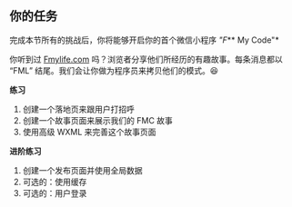 ## 你的任务

完成本节所有的挑战后，你将能够开启你的首个微信小程序 *"F*** My Code"*

你听到过 [Fmylife.com](https://fmylife.com/) 吗？浏览者分享他们所经历的有趣故事。每条消息都以 “FML” 结尾。我们会让你做为程序员来拷贝他们的模式。😆

**练习**

1. 创建一个落地页来跟用户打招呼
2. 创建一个故事页面来展示我们的 FMC 故事
3. 使用高级 WXML 来完善这个故事页面

**进阶练习**

1. 创建一个发布页面并使用全局数据
2. 可选的：使用缓存
3. 可选的：用户登录
